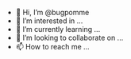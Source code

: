 - 👋 Hi, I’m @bugpomme
- 👀 I’m interested in ...
- 🌱 I’m currently learning ...
- 💞️ I’m looking to collaborate on ...
- 📫 How to reach me ...

<!---
bugpomme/bugpomme is a ✨ special ✨ repository because its `README.md` (this file) appears on your GitHub profile.
You can click the Preview link to take a look at your changes.
--->
